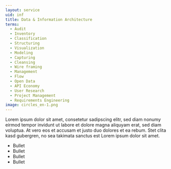 ```yaml
---
layout: service
uid: inf
title: Data & Information Architecture
terms: 
  - Audit
  - Inventory
  - Classification
  - Structuring
  - Visualization
  - Modeling
  - Capturing
  - Cleansing
  - Wire framing
  - Management
  - Flow
  - Open Data
  - API Economy
  - User Research
  - Project Management
  - Requirements Engineering
image: circles_en-1.png
---
```


Lorem ipsum dolor sit amet, consetetur sadipscing elitr, sed diam nonumy eirmod tempor invidunt ut labore et dolore magna aliquyam erat, sed diam voluptua. At vero eos et accusam et justo duo dolores et ea rebum. Stet clita kasd gubergren, no sea takimata sanctus est Lorem ipsum dolor sit amet.

- Bullet
- Bullet
- Bullet
- Bullet

